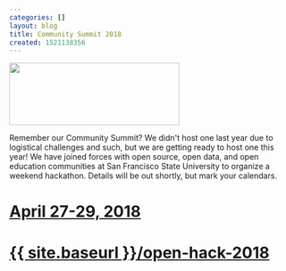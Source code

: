 ```yaml
---
categories: []
layout: blog
title: Community Summit 2018
created: 1521138356
---
```

<p class="rtecenter"><img alt="" src="{{ site.baseurl }}/sites/default/files/u8/small-bridge-olpcsf.png" style="width: 304px; height: 112px;" /></p>
<p>Remember our Community Summit? We didn&#39;t host one last year due to logistical challenges and such, but we are getting ready to host one this year! We have joined forces with open source, open data, and open education communities at San Francisco State University to organize a weekend hackathon. Details will be out shortly, but mark your calendars.</p>
<h1 class="rtecenter">
	<a href="{{ site.baseurl }}/open-hack-2018">April 27-29, 2018</a></h1>
<h1 class="rtecenter">
	<a href="{{ site.baseurl }}/open-hack-2018">{{ site.baseurl }}/open-hack-2018</a></h1>
